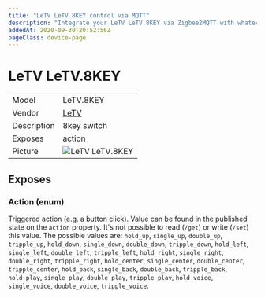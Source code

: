 ```yaml
---
title: "LeTV LeTV.8KEY control via MQTT"
description: "Integrate your LeTV LeTV.8KEY via Zigbee2MQTT with whatever smart home infrastructure you are using without the vendor's bridge or gateway."
addedAt: 2020-09-30T20:52:56Z
pageClass: device-page
---
```


<!-- !!!! -->
<!-- ATTENTION: This file is auto-generated through docgen! -->
<!-- You can only edit the "Notes"-Section between the two comment lines "Notes BEGIN" and "Notes END". -->
<!-- Do not use h1 or h2 heading within "## Notes"-Section. -->
<!-- !!!! -->

# LeTV LeTV.8KEY

|     |     |
|-----|-----|
| Model | LeTV.8KEY  |
| Vendor  | [LeTV](/supported-devices/#v=LeTV)  |
| Description | 8key switch |
| Exposes | action |
| Picture | ![LeTV LeTV.8KEY](https://www.zigbee2mqtt.io/images/devices/LeTV.8KEY.png) |


<!-- Notes BEGIN: You can edit here. Add "## Notes" headline if not already present. -->


<!-- Notes END: Do not edit below this line -->




## Exposes

### Action (enum)
Triggered action (e.g. a button click).
Value can be found in the published state on the `action` property.
It's not possible to read (`/get`) or write (`/set`) this value.
The possible values are: `hold_up`, `single_up`, `double_up`, `tripple_up`, `hold_down`, `single_down`, `double_down`, `tripple_down`, `hold_left`, `single_left`, `double_left`, `tripple_left`, `hold_right`, `single_right`, `double_right`, `tripple_right`, `hold_center`, `single_center`, `double_center`, `tripple_center`, `hold_back`, `single_back`, `double_back`, `tripple_back`, `hold_play`, `single_play`, `double_play`, `tripple_play`, `hold_voice`, `single_voice`, `double_voice`, `tripple_voice`.

